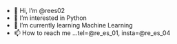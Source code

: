 - 👋 Hi, I’m @rees02
- 👀 I’m interested in Python
- 🌱 I’m currently learning Machine Learning
- 📫 How to reach me ...tel=@re_es_01, insta=@re_es_04

<!---
rees02/rees02 is a ✨ special ✨ repository because its `README.md` (this file) appears on your GitHub profile.
You can click the Preview link to take a look at your changes.
--->
